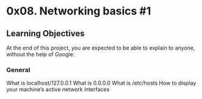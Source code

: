 # 0x08. Networking basics #1

## Learning Objectives

At the end of this project, you are expected to be able to explain to anyone, without the help of Google:

### General

What is localhost/127.0.0.1
What is 0.0.0.0
What is /etc/hosts
How to display your machine’s active network interfaces
